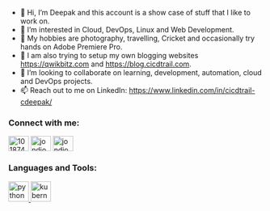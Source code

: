 - 👋 Hi, I’m Deepak and this account is a show case of stuff that I like to work on.
- 🔭 I’m interested in Cloud, DevOps, Linux and Web Development.
- 👀 My hobbies are photography, travelling, Cricket and occasionally try hands on Adobe Premiere Pro.
- 🌱 I am also trying to setup my own blogging websites https://qwikbitz.com and https://blog.cicdtrail.com.
- 💞️ I’m looking to collaborate on learning, development, automation, cloud and DevOps projects.
- 📫 Reach out to me on LinkedIn: https://www.linkedin.com/in/cicdtrail-cdeepak/

<!---
deepsky1d/deepsky1d is a ✨ special ✨ repository because its `README.md` (this file) appears on your GitHub profile.
You can click the Preview link to take a look at your changes.
--->

<h3 align="left">Connect with me:</h3>
<p align="left">

<a href="https://stackoverflow.com/users/101874" target="blank"><img align="center" src="https://raw.githubusercontent.com/rahuldkjain/github-profile-readme-generator/master/src/images/icons/Social/stack-overflow.svg" alt="101874" height="30" width="40" /></a>
<a href="https://instagram.com/jondjones" target="blank"><img align="center" src="https://raw.githubusercontent.com/rahuldkjain/github-profile-readme-generator/master/src/images/icons/Social/instagram.svg" alt="jondjones" height="30" width="40" /></a>
<a href="[https://www.youtube.com/c/jondjones](https://www.youtube.com/channel/UCup1BJBMbZavTGHTLMbYW4A)" target="blank"><img align="center" src="https://raw.githubusercontent.com/rahuldkjain/github-profile-readme-generator/master/src/images/icons/Social/youtube.svg" alt="jondjones" height="30" width="40" /></a>
</p>

<h3 align="left">Languages and Tools:</h3>
<p align="left"> 
<a href="https://www.w3schools.com/python/" target="_blank" rel="noreferrer"> <img src="https://raw.githubusercontent.com/jmnote/z-icons/master/svg/python.svg" alt="python" width="40" height="40"/> </a> 
<a href="https://kubernetes.io/" target="_blank" rel="noreferrer"> <img src="https://raw.githubusercontent.com/jmnote/z-icons/master/svg/kubernetes.svg" alt="kubernetes" width="40" height="40"/> </a>
</p>
